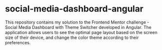 # social-media-dashboard-angular
This repository contains my solution to the Frontend Mentor challenge - Social Media Dashboard with Theme Switcher developed in Angular. The application allows users to see the optimal page layout based on the screen size of their device, and change the color theme according to their preferences.
